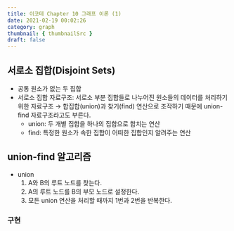```yaml
---
title: 이코테 Chapter 10 그래프 이론 (1)
date: 2021-02-19 00:02:26
category: graph
thumbnail: { thumbnailSrc }
draft: false
---
```


## 서로소 집합(Disjoint Sets)

- 공통 원소가 없는 두 집합
- 서로소 집합 자료구조: 서로소 부분 집합들로 나누어진 원소들의 데이터를 처리하기 위한 자료구조
  &rarr; 합집합(union)과 찾기(find) 연산으로 조작하기 때문에 union-find 자료구조라고도 부른다.
  - union: 두 개별 집합을 하나의 집합으로 합치는 연산
  - find: 특정한 원소가 속한 집합이 어떠한 집합인지 알려주는 연산

## union-find 알고리즘

- union
  1. A와 B의 루트 노드를 찾는다.
  2. A의 루트 노드를 B의 부모 노드로 설정한다.
  3. 모든 union 연산을 처리할 때까지 1번과 2번을 반복한다.

### 구현
